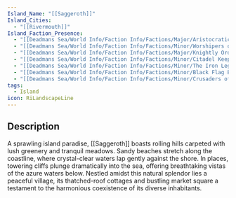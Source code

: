 ```yaml
---
Island_Name: "[[Saggeroth]]"
Island_Cities:
  - "[[Rivermouth]]"
Island_Faction_Presence:
  - "[[Deadmans Sea/World Info/Faction Info/Factions/Major/Aristocratic Order/Bellwater]]"
  - "[[Deadmans Sea/World Info/Faction Info/Factions/Minor/Worshipers of the Water]]"
  - "[[Deadmans Sea/World Info/Faction Info/Factions/Major/Knightly Order]]"
  - "[[Deadmans Sea/World Info/Faction Info/Factions/Minor/Citadel Keepers]]"
  - "[[Deadmans Sea/World Info/Faction Info/Factions/Minor/The Iron Legion]]"
  - "[[Deadmans Sea/World Info/Faction Info/Factions/Minor/Black Flag Buccaneers]]"
  - "[[Deadmans Sea/World Info/Faction Info/Factions/Minor/Crusaders of the Holy Land]]"
tags:
  - Island
icon: RiLandscapeLine
---
```

## Description
A sprawling island paradise, [[Saggeroth]] boasts rolling hills carpeted with lush greenery and tranquil meadows. Sandy beaches stretch along the coastline, where crystal-clear waters lap gently against the shore. In places, towering cliffs plunge dramatically into the sea, offering breathtaking vistas of the azure waters below. Nestled amidst this natural splendor lies a peaceful village, its thatched-roof cottages and bustling market square a testament to the harmonious coexistence of its diverse inhabitants.


